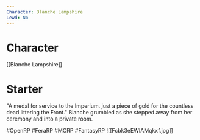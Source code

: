```yaml
---
Character: Blanche Lampshire
Lewd: No
---
```

# Character
[[Blanche Lampshire]]

# Starter
"A medal for service to the Imperium. just a piece of gold for the countless dead littering the Front." Blanche grumbled as she stepped away from her ceremony and into a private room.  

#OpenRP #FeraRP #MCRP #FantasyRP
![[Fcbk3eEWIAMqkxf.jpg]]